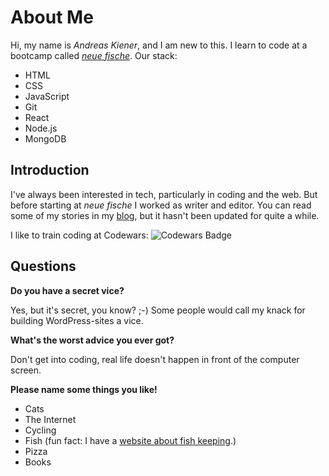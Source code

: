 # About Me

Hi, my name is *Andreas Kiener*, and I am new to this. I learn to code at a bootcamp called [*neue fische*](https://www.neuefische.de). Our stack:

- HTML
- CSS
- JavaScript
- Git
- React
- Node.js
- MongoDB

## Introduction

I've always been interested in tech, particularly in coding and the web. But before starting at *neue fische* I worked as writer and editor. You can read some of my stories in my [blog](https://headio.net), but it hasn't been updated for quite a while.

I like to train coding at Codewars:
![Codewars Badge](https://www.codewars.com/users/Andreas%20Kiener/badges/large)

## Questions

**Do you have a secret vice?**

Yes, but it's secret, you know? ;-) Some people would call my knack for building WordPress-sites a vice.

**What's the worst advice you ever got?**

Don't get into coding, real life doesn't happen in front of the computer screen.

**Please name some things you like!**

- Cats
- The Internet
- Cycling
- Fish (fun fact: I have a [website about fish keeping](https://nano-aquarium-tipps.de).)
- Pizza
- Books

